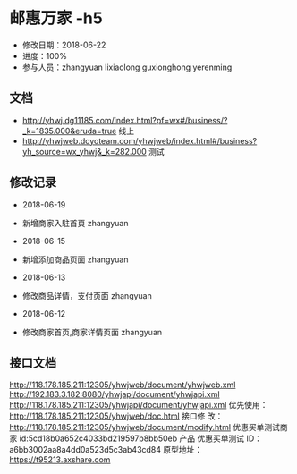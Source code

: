 # 邮惠万家 -h5
- 修改日期：2018-06-22
- 进度：100%
- 参与人员：zhangyuan lixiaolong guxionghong yerenming

## 文档
- http://yhwj.dg11185.com/index.html?pf=wx#/business/?_k=1835.000&eruda=true 线上
- http://yhwjweb.doyoteam.com/yhwjweb/index.html#/business?yh_source=wx_yhwj&_k=282.000  测试

## 修改记录
- 2018-06-19
* 新增商家入駐首頁 zhangyuan
- 2018-06-15
* 新增添加商品页面 zhangyuan
- 2018-06-13
* 修改商品详情，支付页面 zhangyuan
- 2018-06-12
* 修改商家首页,商家详情页面 zhangyuan

## 接口文档

http://118.178.185.211:12305/yhwjweb/document/yhwjweb.xml http://192.183.3.182:8080/yhwjapi/document/yhwjapi.xml
http://118.178.185.211:12305/yhwjapi/document/yhwjapi.xml 优先使用：http://118.178.185.211:12305/yhwjweb/doc.html 接口修
改：http://118.178.185.211:12305/yhwjweb/document/modify.html 优惠买单测试商家 id:5cd18b0a652c4033bd219597b8bb50eb 产品
优惠买单测试 ID：a6bb3002aa8a4dd0a523d5c3ab43cd84
原型地址：https://t95213.axshare.com
